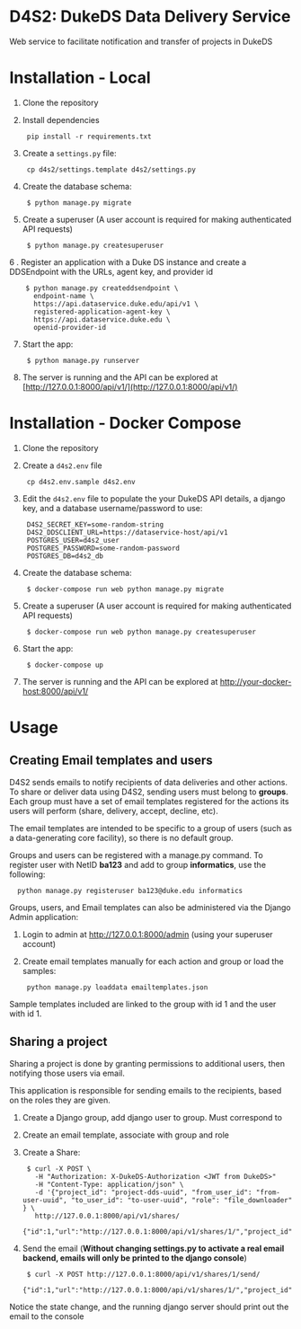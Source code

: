 D4S2: DukeDS Data Delivery Service
==================================

Web service to facilitate notification and transfer of projects in DukeDS

Installation - Local
====================

1. Clone the repository
2. Install dependencies

        pip install -r requirements.txt

3. Create a `settings.py` file:

        cp d4s2/settings.template d4s2/settings.py

4. Create the database schema:

        $ python manage.py migrate

5. Create a superuser (A user account is required for making authenticated API requests)

        $ python manage.py createsuperuser

6 . Register an application with a Duke DS instance and create a DDSEndpoint with the URLs, agent key, and provider id

        $ python manage.py createddsendpoint \
          endpoint-name \
          https://api.dataservice.duke.edu/api/v1 \
          registered-application-agent-key \
          https://api.dataservice.duke.edu \
          openid-provider-id

7. Start the app:

        $ python manage.py runserver

8. The server is running and the API can be explored at [http://127.0.0.1:8000/api/v1/](http://127.0.0.1:8000/api/v1/)


Installation - Docker Compose
=============================

1. Clone the repository
2. Create a `d4s2.env` file

        cp d4s2.env.sample d4s2.env

3. Edit the `d4s2.env` file to populate the your DukeDS API details, a django key, and a database username/password to use:

        D4S2_SECRET_KEY=some-random-string
        D4S2_DDSCLIENT_URL=https://dataservice-host/api/v1
        POSTGRES_USER=d4s2_user
        POSTGRES_PASSWORD=some-random-password
        POSTGRES_DB=d4s2_db

4. Create the database schema:

        $ docker-compose run web python manage.py migrate

5. Create a superuser (A user account is required for making authenticated API requests)

        $ docker-compose run web python manage.py createsuperuser

6. Start the app:

        $ docker-compose up

7. The server is running and the API can be explored at  [http://your-docker-host:8000/api/v1/](http://your-docker-host:8000/api/v1/)

Usage
=====

## Creating Email templates and users

D4S2 sends emails to notify recipients of data deliveries and other actions. To share or deliver data using D4S2, sending users must belong to **groups**. Each group must have a set of email templates registered for the actions its users will perform (share, delivery, accept, decline, etc).

The email templates are intended to be specific to a group of users (such as a data-generating core facility), so there is no default group.

Groups and users can be registered with a manage.py command. To register user with NetID **ba123** and add to group **informatics**, use the following:

      python manage.py registeruser ba123@duke.edu informatics

Groups, users, and Email templates can also be administered via the Django Admin application:

1. Login to admin at http://127.0.0.1:8000/admin (using your superuser account)
2. Create email templates manually for each action and group or load the samples:

        python manage.py loaddata emailtemplates.json

Sample templates included are linked to the group with id 1 and the user with id 1.

## Sharing a project

Sharing a project is done by granting permissions to additional users, then notifying those users via email.

This application is responsible for sending emails to the recipients, based on the roles they are given.

1. Create a Django group, add django user to group. Must correspond to
2. Create an email template, associate with group and role
3. Create a Share:

        $ curl -X POST \
          -H "Authorization: X-DukeDS-Authorization <JWT from DukeDS>"
          -H "Content-Type: application/json" \
          -d '{"project_id": "project-dds-uuid", "from_user_id": "from-user-uuid", "to_user_id": "to-user-uuid", "role": "file_downloader" } \
          http://127.0.0.1:8000/api/v1/shares/
          {"id":1,"url":"http://127.0.0.1:8000/api/v1/shares/1/","project_id":"xxxx","from_user_id":"xxxx","to_user_id":"xxxx","state":0}

2. Send the email (**Without changing settings.py to activate a real email backend, emails will only be printed to the django console**)

        $ curl -X POST http://127.0.0.1:8000/api/v1/shares/1/send/
            {"id":1,"url":"http://127.0.0.1:8000/api/v1/shares/1/","project_id":"xxxx","from_user_id":"xxxx","to_user_id":"xxxx","state":1}

Notice the state change, and the running django server should print out the email to the console
